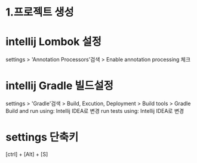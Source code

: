 # 1.프로젝트 생성

# intellij Lombok 설정
settings > 'Annotation Processors'검색 > 
Enable annotation processing 체크

# intellij Gradle 빌드설정
settings > 'Gradle'검색 > Build, Excution, Deployment > Build tools > Gradle 
Build and run using: Intellij IDEA로 변경
run tests using: Intellij IDEA로 변경

# settings 단축키
[ctrl] + [Alt] + [S]
